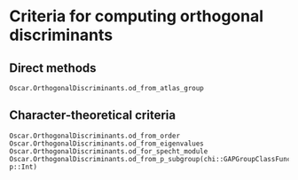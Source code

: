 # Criteria for computing orthogonal discriminants

## Direct methods

```@docs
Oscar.OrthogonalDiscriminants.od_from_atlas_group
```

## Character-theoretical criteria

```@docs
Oscar.OrthogonalDiscriminants.od_from_order
Oscar.OrthogonalDiscriminants.od_from_eigenvalues
Oscar.OrthogonalDiscriminants.od_for_specht_module
Oscar.OrthogonalDiscriminants.od_from_p_subgroup(chi::GAPGroupClassFunction, p::Int)
```
